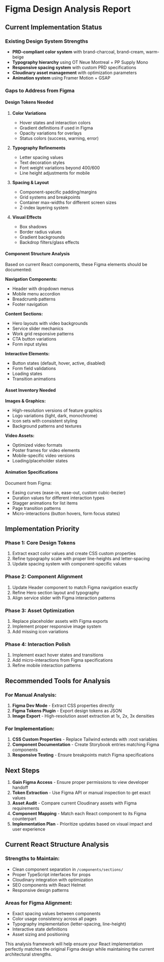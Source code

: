 # Figma Design Analysis Report

## Current Implementation Status

### Existing Design System Strengths
- **PRD-compliant color system** with brand-charcoal, brand-cream, warm-beige
- **Typography hierarchy** using OT Neue Montreal + PP Supply Mono
- **Responsive spacing system** with custom PRD specifications
- **Cloudinary asset management** with optimization parameters
- **Animation system** using Framer Motion + GSAP

### Gaps to Address from Figma

#### Design Tokens Needed
1. **Color Variations**
   - Hover states and interaction colors
   - Gradient definitions if used in Figma
   - Opacity variations for overlays
   - Status colors (success, warning, error)

2. **Typography Refinements**
   - Letter spacing values
   - Text decoration styles
   - Font weight variations beyond 400/600
   - Line height adjustments for mobile

3. **Spacing & Layout**
   - Component-specific padding/margins
   - Grid systems and breakpoints
   - Container max-widths for different screen sizes
   - Z-index layering system

4. **Visual Effects**
   - Box shadows
   - Border radius values
   - Gradient backgrounds
   - Backdrop filters/glass effects

#### Component Structure Analysis

Based on current React components, these Figma elements should be documented:

**Navigation Components:**
- Header with dropdown menus
- Mobile menu accordion
- Breadcrumb patterns
- Footer navigation

**Content Sections:**
- Hero layouts with video backgrounds
- Service slider mechanics
- Work grid responsive patterns
- CTA button variations
- Form input styles

**Interactive Elements:**
- Button states (default, hover, active, disabled)
- Form field validations
- Loading states
- Transition animations

#### Asset Inventory Needed

**Images & Graphics:**
- High-resolution versions of feature graphics
- Logo variations (light, dark, monochrome)
- Icon sets with consistent styling
- Background patterns and textures

**Video Assets:**
- Optimized video formats
- Poster frames for video elements
- Mobile-specific video versions
- Loading/placeholder states

#### Animation Specifications

Document from Figma:
- Easing curves (ease-in, ease-out, custom cubic-bezier)
- Duration values for different interaction types
- Stagger animations for list items
- Page transition patterns
- Micro-interactions (button hovers, form focus states)

## Implementation Priority

### Phase 1: Core Design Tokens
1. Extract exact color values and create CSS custom properties
2. Refine typography scale with proper line-heights and letter-spacing
3. Update spacing system with component-specific values

### Phase 2: Component Alignment
1. Update Header component to match Figma navigation exactly
2. Refine Hero section layout and typography
3. Align service slider with Figma interaction patterns

### Phase 3: Asset Optimization
1. Replace placeholder assets with Figma exports
2. Implement proper responsive image system
3. Add missing icon variations

### Phase 4: Interaction Polish
1. Implement exact hover states and transitions
2. Add micro-interactions from Figma specifications
3. Refine mobile interaction patterns

## Recommended Tools for Analysis

### For Manual Analysis:
1. **Figma Dev Mode** - Extract CSS properties directly
2. **Figma Tokens Plugin** - Export design tokens as JSON
3. **Image Export** - High-resolution asset extraction at 1x, 2x, 3x densities

### For Implementation:
1. **CSS Custom Properties** - Replace Tailwind extends with :root variables
2. **Component Documentation** - Create Storybook entries matching Figma components
3. **Responsive Testing** - Ensure breakpoints match Figma specifications

## Next Steps

1. **Gain Figma Access** - Ensure proper permissions to view developer handoff
2. **Token Extraction** - Use Figma API or manual inspection to get exact values
3. **Asset Audit** - Compare current Cloudinary assets with Figma requirements
4. **Component Mapping** - Match each React component to its Figma counterpart
5. **Implementation Plan** - Prioritize updates based on visual impact and user experience

## Current React Structure Analysis

### Strengths to Maintain:
- Clean component separation in `/components/sections/`
- Proper TypeScript interfaces for props
- Cloudinary integration with optimization
- SEO components with React Helmet
- Responsive design patterns

### Areas for Figma Alignment:
- Exact spacing values between components
- Color usage consistency across all pages
- Typography implementation (letter-spacing, line-height)
- Interactive state definitions
- Asset sizing and positioning

This analysis framework will help ensure your React implementation perfectly matches the original Figma design while maintaining the current architectural strengths.